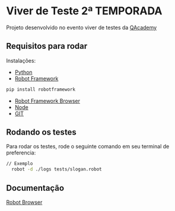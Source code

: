 
# Viver de Teste 2ª TEMPORADA

Projeto desenvolvido no evento viver de testes da [QAcademy](https://app.qacademy.io/area/produto/item/629926)



## Requisitos para rodar

Instalações:
 - [Python](https://www.python.org/downloads/)
 - [Robot Framework](https://robotframework.org/?tab=1#getting-started)
 ```bash
pip install robotframework 
```
 - [Robot Framework Browser](https://github.com/MarketSquare/robotframework-browser)
 - [Node](https://nodejs.org/en/download/)
 - [GIT](https://git-scm.com/)


    
## Rodando os testes

Para rodar os testes, rode o seguinte comando em seu terminal de preferencia:

```bash
// Exemplo
  robot -d ./logs tests/slogan.robot
```

## Documentação

[Robot Browser](https://marketsquare.github.io/robotframework-browser/Browser.html#library-documentation-top)


